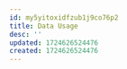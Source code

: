 ```yaml
---
id: my5yitoxidfzub1j9co76p2
title: Data Usage
desc: ''
updated: 1724626524476
created: 1724626524476
---
```

